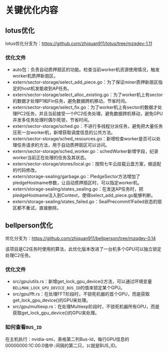 # 关键优化内容

## lotus优化

lotus优化分支为：https://github.com/zhiquan911/lotus/tree/mzqdev-1.11

### 优化文件

- auto包：负责自动质押扇区的功能。检查当前worker机资源使用情况，触发worker机质押新扇区。
- extern/sector-storage/select_add_piece.go：为了保证miner质押新扇区指定的host机发能收到AP任务。
- extern/sector-storage/select_alloc_existing.go：为了worker机上有sector的数据才处理P1和Fin任务，避免数据跨机移动，节省时间。
- extern/sector-storage/select_fix.go：为了worker机上有sector的数据才处理PC2任务，并且当前接受一个PC2任务处理，避免数据跨机移动，避免GPU并发多任务处理时偶尔死锁，节省时间。
- extern/sector-storage/sched.go：不进行多线程分派任务，避免把大量任务压死一台worker机，新增获取调度信息的公共方法。
- extern/sector-storage/sched_resources.go：新增检查worker是否可以处理任务请求的方法，用于自动质押扇区可以访问。
- extern/sector-storage/sched_worker.go：schedWorker新增字段，纪录worker当前正在处理的任务及其状态。
- extern/sector-storage/stores/local.go：按照七牛云挂载云盘方案，做适配的代码修改。
- extern/storage-sealing/garbage.go：PledgeSector方法增加了pledgeHostname参数，让自动质押扇区时，可以指定worker机。
- extern/storage-sealing/states_sealing.go：在发送AP任务时，把pledgeHostname注入到Context，使得select_add_piece.go能够判断。
- extern/storage-sealing/states_failed.go：SealPrecommit1Failed状态的扇区都不重试，直接删除。

## bellperson优化

优化分支为：https://github.com/zhiquan911/bellperson/tree/mzqdev-0.14

该项目是C2任务时使用的算法，此优化版本改进了一台机多个GPU可以独立锁定处理C2任务。

### 优化文件

- src/gpu/utils.rs：新增get_lock_gpu_device()方法，可以通过环境变量`BELLMAN_LOCK_GPU_DEVICE_BUS_ID`的值来锁定某个GPU。
- src/gpu/fft.rs：在处理FFT阶段时，不锁死机器的首个GPU，而是获取get_lock_gpu_device()的GPU来处理。
- src/gpu/multiexp.rs：在处理Multiexp阶段时，不锁死机器所有GPU，而是获取get_lock_gpu_device()的GPU来处理。

### 如何查看`BUS_ID`

在主机执行：nvidia-smi，表格第二列Bus-Id，每行GPU信息的00000000:1C:00.0值中`:`间隔的第二只，`1C`就是BUS_ID。
